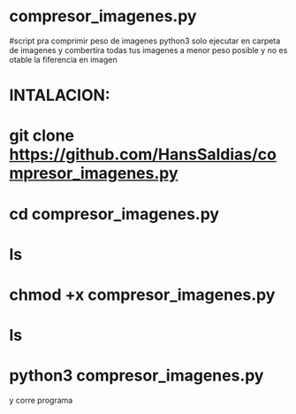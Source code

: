 # compresor_imagenes.py

#script pra comprimir peso de imagenes python3 solo ejecutar en carpeta de imagenes y combertira todas tus imagenes a menor peso posible y no es otable la fiferencia en imagen


# INTALACION:


# git clone https://github.com/HansSaldias/compresor_imagenes.py

# cd compresor_imagenes.py

# ls

# chmod +x compresor_imagenes.py

# ls

# python3 compresor_imagenes.py


y corre programa 
